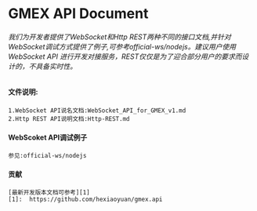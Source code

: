 # GMEX API Document


###### 我们为开发者提供了WebSocket和Http REST两种不同的接口文档,并针对WebSocket调试方式提供了例子,可参考official-ws/nodejs。建议用户使用 WebSocket API 进行开发对接服务，REST仅仅是为了迎合部分用户的要求而设计的，不具备实时性。

#### 文件说明:
    1.WebSocket API说名文档:WebSocket_API_for_GMEX_v1.md
    2.Http REST API说明文档:Http-REST.md

#### WebScoket API调试例子
    参见:official-ws/nodejs

#### 贡献
    [最新开发版本文档可参考][1]
    [1]:  https://github.com/hexiaoyuan/gmex.api

